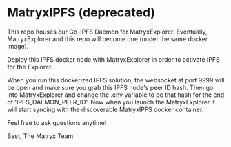 # MatryxIPFS (deprecated)
This repo houses our Go-IPFS Daemon for MatryxExplorer. Eventually, MatryxExplorer and this repo will become one (under the same docker image).


Deploy this IPFS docker node with MatryxExplorer in order to activate IPFS for the Explorer.

When you run this dockerized IPFS solution, the websocket at port 9999 will be open and make sure you grab this IPFS node's peer ID hash.
Then go into MatryxExplorer and change the .env variable to be that hash for the end of 'IPFS_DAEMON_PEER_ID'. Now when you launch the MatryxExplorer it will start syncing with the discoverable MatryxIPFS docker container.

Feel free to ask questions anytime!

Best,
The Matryx Team
